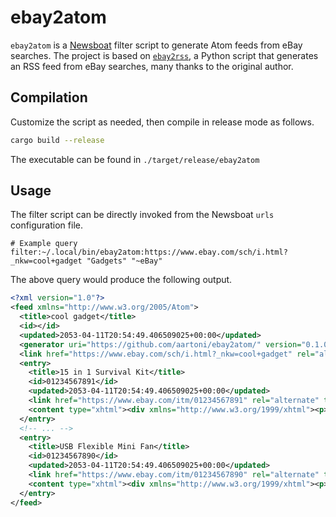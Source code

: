 # ebay2atom

`ebay2atom` is a [Newsboat](https://newsboat.org/) filter script to generate Atom feeds from eBay searches. The project is based on [`ebay2rss`](https://github.com/almog/newsboat-ebay2rss-filter), a Python script that generates an RSS feed from eBay searches, many thanks to the original author.

## Compilation

Customize the script as needed, then compile in release mode as follows.

```sh
cargo build --release
```

The executable can be found in `./target/release/ebay2atom`

## Usage

The filter script can be directly invoked from the Newsboat `urls` configuration file.

    # Example query
    filter:~/.local/bin/ebay2atom:https://www.ebay.com/sch/i.html?_nkw=cool+gadget "Gadgets" "~eBay"

The above query would produce the following output.

```xml
<?xml version="1.0"?>
<feed xmlns="http://www.w3.org/2005/Atom">
  <title>cool gadget</title>
  <id></id>
  <updated>2053-04-11T20:54:49.406509025+00:00</updated>
  <generator uri="https://github.com/aartoni/ebay2atom/" version="0.1.0">ebay2atom</generator>
  <link href="https://www.ebay.com/sch/i.html?_nkw=cool+gadget" rel="alternate" type="text/html"/>
  <entry>
    <title>15 in 1 Survival Kit</title>
    <id>01234567891</id>
    <updated>2053-04-11T20:54:49.406509025+00:00</updated>
    <link href="https://www.ebay.com/itm/01234567891" rel="alternate" type="text/html"/>
    <content type="xhtml"><div xmlns="http://www.w3.org/1999/xhtml"><p>Price: $33.00</p><p>Condition: Brand New</p></div></content>
  </entry>
  <!-- ... -->
  <entry>
    <title>USB Flexible Mini Fan</title>
    <id>01234567890</id>
    <updated>2053-04-11T20:54:49.406509025+00:00</updated>
    <link href="https://www.ebay.com/itm/01234567890" rel="alternate" type="text/html"/>
    <content type="xhtml"><div xmlns="http://www.w3.org/1999/xhtml"><p>Price: $6.92</p><p>Condition: Brand New</p></div></content>
  </entry>
</feed>
```
